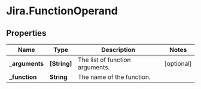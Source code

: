 # Jira.FunctionOperand

## Properties

Name | Type | Description | Notes
------------ | ------------- | ------------- | -------------
**_arguments** | **[String]** | The list of function arguments. | [optional] 
**_function** | **String** | The name of the function. | 


